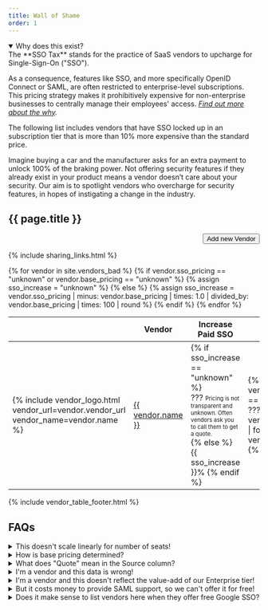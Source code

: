 ```yaml
---
title: Wall of Shame
order: 1
---
```


<script type="text/javascript">
document.addEventListener("DOMContentLoaded", function(event) {
  setTimeout(function() {
    setInitialSortByColumnNo(2);
    setInitialSortByColumnNo(2);
  }, 200);
});
</script>

<details open>
<summary>
Why does this exist?
</summary>
The **SSO Tax** stands for the practice of SaaS vendors to upcharge for Single-Sign-On ("SSO"). 

As a consequence, features like SSO, and more specifically OpenID Connect or SAML, are often restricted to enterprise-level subscriptions. This pricing strategy makes it prohibitively expensive for non-enterprise businesses to centrally manage their employees' access. *[Find out more about the why](/why).*

The following list includes vendors that have SSO locked up in an subscription tier that is more than 10% more expensive than the standard price.

Imagine buying a car and the manufacturer asks for an extra payment to unlock 100% of the braking power. Not offering security features if they already exist in your product means a vendor doesn’t care about your security. Our aim is to spotlight vendors who overcharge for security features, in hopes of instigating a change in the industry.
</details>

## {{ page.title }}

<div style="text-align: right;" markdown="0">
  <a href="{{ site.github_url }}/issues/new?template=add-bad-vendor.md" target="_blank"><button>Add new Vendor</button></a>
</div>

{% include sharing_links.html %}
<div class="table-wrapper">
  <table class="sortable">
    <thead>
      <tr>
        <th class="sorttable_nosort"></th>
        <th>Vendor</th>
        <th>Increase Paid SSO</th>
        <th>Base Pricing</th>
        <th>Paid SSO Pricing</th>
        <th>Pricing Scheme</th>
        <th>Free SSO Providers</th>
        <th>Notes</th>
        <th>Source</th>
        <th>Updated</th>
        <th class="sorttable_nosort"></th>
      </tr>
    </thead>
    <tbody>
      {% for vendor in site.vendors_bad %}
        {% if vendor.sso_pricing == "unknown" or vendor.base_pricing == "unknown" %}
          {% assign sso_increase = "unknown" %}
        {% else %}
          {% assign sso_increase = vendor.sso_pricing | minus: vendor.base_pricing | times: 1.0 | divided_by: vendor.base_pricing | times: 100 | round %}
        {% endif %}
        <tr>
          <td class="actions">
            {% include vendor_logo.html vendor_url=vendor.vendor_url vendor_name=vendor.name %}
          </td>
          <td><a href="{{ vendor.vendor_url }}" target="_blank">{{ vendor.name }}</a></td>
          <td sorttable_customkey="{{ sso_increase }}">
            {% if sso_increase == "unknown" %}
              <div class="tooltip">???
                <span class="tooltiptext" style="font-size: 0.7em;">Pricing is not transparent and unknown. Often vendors ask you to call them to get a quote.</span>
              </div>
            {% else %}
              {{ sso_increase }}%
            {% endif %}
          </td>
          <td sorttable_customkey="{{ vendor.base_pricing }}">
            {% if vendor.base_pricing == "unknown" %}
              ???
            {% else %}
              {{ vendor.base_pricing | format: vendor.currency}}
            {% endif %}
          </td>
          <td sorttable_customkey="{{ vendor.sso_pricing }}">
            {% if vendor.sso_pricing == "unknown" %}
              ???
            {% else %}
              {{ vendor.sso_pricing | format: vendor.currency}}
            {% endif %}
          </td>
          <td>{{ vendor.pricing_scheme }}</td>
          <td style="text-align: center;">
            {% include vendor_free_sso_providers.html providers=vendor.free_sso_providers %}
          </td>
          <td style="font-size: 0.7em;">
            <div class="tooltip">{{ vendor.notes | truncate: 25 }}
              <span class="tooltiptext">{{ vendor.notes }}</span>
            </div>
          </td>
          <td>
            {% include vendor_pricing_sources.html pricing_sources=vendor.pricing_sources %}
          </td>
          <td>{{ vendor.updated_at }}</td>
          <td class="actions">
            {% include vendor_edit_link.html vendor_path=vendor.path vendor_name=vendor.name %}
          </td>
        </tr>
      {% endfor %}
    </tbody>
  </table>
</div>

{% include vendor_table_footer.html %}

## FAQs

<details>
<summary>
This doesn't scale linearly for number of seats!
</summary>
Correct. Since we don't know who's reading the page, it's easiest to just assume a team with no volume discount.
</details>

<details>
<summary>
How is base pricing determined?
</summary>
We disregard free tier pricing, as we can assume these aren't intended for long term business customer use. We also disregard "single person" pricing, under the assumption that we're looking on behalf of a team of 5, 10, or more people.
</details>

<details>
<summary>
What does "Quote" mean in the Source column?
</summary>
If a vendor doesn't list pricing but a user has submitted pricing based on a quote, it can be included here. If a vendor feels that their actual pricing is inaccurately reflected by this quote, feel free open an issue on Github.
</details>

<details>
<summary>
I'm a vendor and this data is wrong!
</summary>
Please feel free to submit a PR to this page.
</details>

<details>
<summary>
I'm a vendor and this doesn't reflect the value-add of our Enterprise tier!
</summary>
That's the point. Decouple your security features from your value-added services. They should be priced separately.
</details>

<details>
<summary>
But it costs money to provide SAML support, so we can't offer it for free!
</summary>
While I'd like people to really consider it a <em>bare minimum</em> feature for business SaaS, I'm OK with it costing a little extra to cover maintenance costs. If your SSO support is a 10% price hike, you're not on this list. But these percentage increases are not maintenance costs, they're revenue generation because you know your customers have no good options.
</details>

<details>
<summary>
Does it make sense to list vendors here when they offer free Google SSO?
</summary>
Yes, it's about all vendors that lock up any SSO. Because SSO should be available for everybody not just for Google users.
</details>
